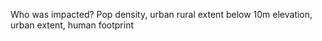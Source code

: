 <p>Who was impacted? Pop density, urban rural extent below 10m elevation, urban extent, human footprint</p>
